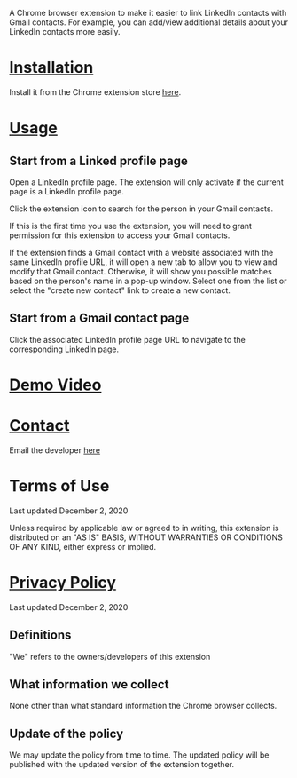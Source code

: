 A Chrome browser extension to make it easier to link LinkedIn contacts with Gmail contacts. For example, you can add/view additional details about your LinkedIn contacts more easily.

# [Installation](#installation)

Install it from the Chrome extension store [here](https://chrome.google.com/webstore/detail/linkedin-contact-sync/ikkmmehpiffooknajlgknlcojfoienjk).

# [Usage](#usage)

## Start from a Linked profile page
Open a LinkedIn profile page. The extension will only activate if the current page is a LinkedIn profile page.

Click the extension icon to search for the person in your Gmail contacts.

If this is the first time you use the extension, you will need to grant permission for this extension to access your Gmail contacts.

If the extension finds a Gmail contact with a website associated with the same LinkedIn profile URL, it will open a new tab to allow you to view and modify that Gmail contact. Otherwise, it will show you possible matches based on the person's name in a pop-up window. Select one from the list or select the "create new contact" link to create a new contact.

## Start from a Gmail contact page
Click the associated LinkedIn profile page URL to navigate to the corresponding LinkedIn page.

# [Demo Video](https://youtu.be/W47FJAEUiwg)

# [Contact](#contact)
Email the developer [here](mailto:happy.ch.dev@gmail.com)

# Terms of Use
Last updated December 2, 2020

Unless required by applicable law or agreed to in writing, this extension is distributed on an "AS IS" BASIS, WITHOUT WARRANTIES OR CONDITIONS OF ANY KIND, either express or implied.

# [Privacy Policy](#privacy)
Last updated December 2, 2020

## Definitions
"We" refers to the owners/developers of this extension

## What information we collect
None other than what standard information the Chrome browser collects.

## Update of the policy
We may update the policy from time to time. The updated policy will be published with the updated version of the extension together.